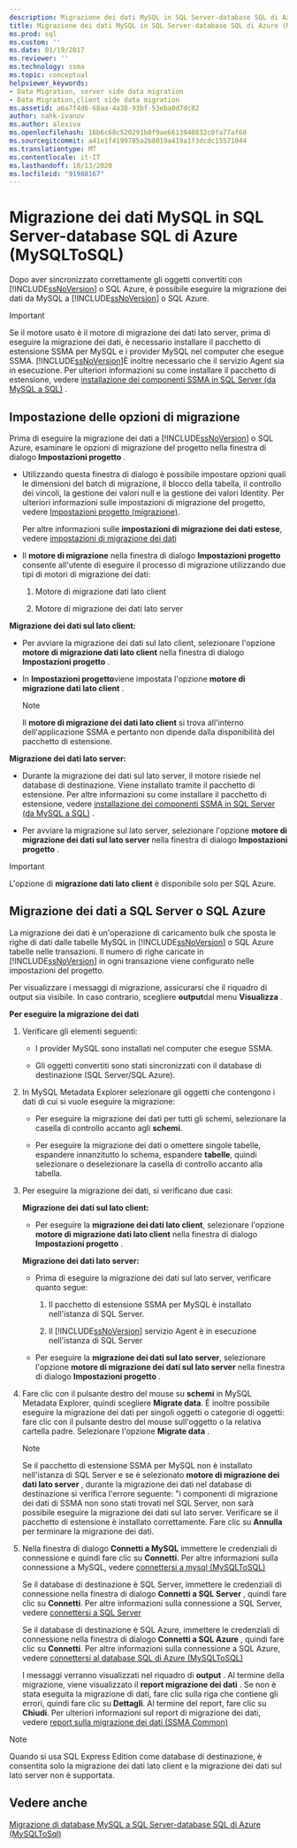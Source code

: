 ```yaml
---
description: Migrazione dei dati MySQL in SQL Server-database SQL di Azure (MySQLToSQL)
title: Migrazione dei dati MySQL in SQL Server-database SQL di Azure (MySQLToSQL) | Microsoft Docs
ms.prod: sql
ms.custom: ''
ms.date: 01/19/2017
ms.reviewer: ''
ms.technology: ssma
ms.topic: conceptual
helpviewer_keywords:
- Data Migration, server side data migration
- Data Migration,client side data migration
ms.assetid: a6a7f4d6-68aa-4a38-93bf-53eba0d7dc82
author: nahk-ivanov
ms.author: alexiva
ms.openlocfilehash: 16b6c68c520291b0f9ae6613940832c0fa77af68
ms.sourcegitcommit: a41e1f4199785a2b8019a419a1f3dcdc15571044
ms.translationtype: MT
ms.contentlocale: it-IT
ms.lasthandoff: 10/13/2020
ms.locfileid: "91988167"
---
```

# <a name="migrating-mysql-data-into-sql-server---azure-sql-database-mysqltosql"></a>Migrazione dei dati MySQL in SQL Server-database SQL di Azure (MySQLToSQL)
Dopo aver sincronizzato correttamente gli oggetti convertiti con [!INCLUDE[ssNoVersion](../../includes/ssnoversion-md.md)] o SQL Azure, è possibile eseguire la migrazione dei dati da MySQL a [!INCLUDE[ssNoVersion](../../includes/ssnoversion-md.md)] o SQL Azure.  
  
> [!IMPORTANT]  
> Se il motore usato è il motore di migrazione dei dati lato server, prima di eseguire la migrazione dei dati, è necessario installare il pacchetto di estensione SSMA per MySQL e i provider MySQL nel computer che esegue SSMA. [!INCLUDE[ssNoVersion](../../includes/ssnoversion-md.md)]È inoltre necessario che il servizio Agent sia in esecuzione. Per ulteriori informazioni su come installare il pacchetto di estensione, vedere [installazione dei componenti SSMA in SQL Server (da MySQL a SQL)](./installing-ssma-components-on-sql-server-mysqltosql.md) .  
  
## <a name="setting-migration-options"></a>Impostazione delle opzioni di migrazione  
Prima di eseguire la migrazione dei dati a [!INCLUDE[ssNoVersion](../../includes/ssnoversion-md.md)] o SQL Azure, esaminare le opzioni di migrazione del progetto nella finestra di dialogo **Impostazioni progetto** .  
  
-   Utilizzando questa finestra di dialogo è possibile impostare opzioni quali le dimensioni del batch di migrazione, il blocco della tabella, il controllo dei vincoli, la gestione dei valori null e la gestione dei valori Identity. Per ulteriori informazioni sulle impostazioni di migrazione del progetto, vedere [Impostazioni progetto (migrazione)](./project-settings-migration-mysqltosql.md).  
  
    Per altre informazioni sulle **impostazioni di migrazione dei dati estese**, vedere [impostazioni di migrazione dei dati](data-migration-settings-mysqltosql.md)  
  
-   Il **motore di migrazione** nella finestra di dialogo **Impostazioni progetto** consente all'utente di eseguire il processo di migrazione utilizzando due tipi di motori di migrazione dei dati:  
  
    1.  Motore di migrazione dati lato client  
  
    2.  Motore di migrazione dei dati lato server  
  
**Migrazione dei dati sul lato client:**  
  
-   Per avviare la migrazione dei dati sul lato client, selezionare l'opzione **motore di migrazione dati lato client** nella finestra di dialogo **Impostazioni progetto** .  
  
-   In **Impostazioni progetto**viene impostata l'opzione **motore di migrazione dati lato client** .  
  
    > [!NOTE]  
    > Il **motore di migrazione dei dati lato client** si trova all'interno dell'applicazione SSMA e pertanto non dipende dalla disponibilità del pacchetto di estensione.  
  
**Migrazione dei dati lato server:**  
  
-   Durante la migrazione dei dati sul lato server, il motore risiede nel database di destinazione. Viene installato tramite il pacchetto di estensione. Per altre informazioni su come installare il pacchetto di estensione, vedere [installazione dei componenti SSMA in SQL Server (da MySQL a SQL)](./installing-ssma-components-on-sql-server-mysqltosql.md) .  
  
-   Per avviare la migrazione sul lato server, selezionare l'opzione **motore di migrazione dei dati sul lato server** nella finestra di dialogo **Impostazioni progetto** .  
  
> [!IMPORTANT]  
> L'opzione di **migrazione dati lato client** è disponibile solo per SQL Azure.  
  
## <a name="migrating-data-to-sql-server-or-sql-azure"></a>Migrazione dei dati a SQL Server o SQL Azure  
La migrazione dei dati è un'operazione di caricamento bulk che sposta le righe di dati dalle tabelle MySQL in [!INCLUDE[ssNoVersion](../../includes/ssnoversion-md.md)] o SQL Azure tabelle nelle transazioni. Il numero di righe caricate in [!INCLUDE[ssNoVersion](../../includes/ssnoversion-md.md)] in ogni transazione viene configurato nelle impostazioni del progetto.  
  
Per visualizzare i messaggi di migrazione, assicurarsi che il riquadro di output sia visibile. In caso contrario, scegliere **output**dal menu **Visualizza** .  
  
**Per eseguire la migrazione dei dati**  
  
1.  Verificare gli elementi seguenti:  
  
    -   I provider MySQL sono installati nel computer che esegue SSMA.  
  
    -   Gli oggetti convertiti sono stati sincronizzati con il database di destinazione (SQL Server/SQL Azure).  
  
2.  In MySQL Metadata Explorer selezionare gli oggetti che contengono i dati di cui si vuole eseguire la migrazione:  
  
    -   Per eseguire la migrazione dei dati per tutti gli schemi, selezionare la casella di controllo accanto agli **schemi**.  
  
    -   Per eseguire la migrazione dei dati o omettere singole tabelle, espandere innanzitutto lo schema, espandere **tabelle**, quindi selezionare o deselezionare la casella di controllo accanto alla tabella.  
  
3.  Per eseguire la migrazione dei dati, si verificano due casi:  
  
    **Migrazione dei dati sul lato client:**  
  
    -   Per eseguire la **migrazione dei dati lato client**, selezionare l'opzione **motore di migrazione dati lato client** nella finestra di dialogo **Impostazioni progetto** .  
  
    **Migrazione dei dati lato server:**  
  
    -   Prima di eseguire la migrazione dei dati sul lato server, verificare quanto segue:  
  
        1.  Il pacchetto di estensione SSMA per MySQL è installato nell'istanza di SQL Server.  
  
        2.  Il [!INCLUDE[ssNoVersion](../../includes/ssnoversion-md.md)] servizio Agent è in esecuzione nell'istanza di SQL Server  
  
    -   Per eseguire la **migrazione dei dati sul lato server**, selezionare l'opzione **motore di migrazione dei dati sul lato server** nella finestra di dialogo **Impostazioni progetto** .  
  
4.  Fare clic con il pulsante destro del mouse su **schemi** in MySQL Metadata Explorer, quindi scegliere **Migrate data**. È inoltre possibile eseguire la migrazione dei dati per singoli oggetti o categorie di oggetti: fare clic con il pulsante destro del mouse sull'oggetto o la relativa cartella padre. Selezionare l'opzione **Migrate data** .  
  
    > [!NOTE]  
    > Se il pacchetto di estensione SSMA per MySQL non è installato nell'istanza di SQL Server e se è selezionato **motore di migrazione dei dati lato server** , durante la migrazione dei dati nel database di destinazione si verifica l'errore seguente: "i componenti di migrazione dei dati di SSMA non sono stati trovati nel SQL Server, non sarà possibile eseguire la migrazione dei dati sul lato server. Verificare se il pacchetto di estensione è installato correttamente. Fare clic su **Annulla** per terminare la migrazione dei dati.  
  
5.  Nella finestra di dialogo **Connetti a MySQL** immettere le credenziali di connessione e quindi fare clic su **Connetti**. Per altre informazioni sulla connessione a MySQL, vedere [connettersi a mysql &#40;MySQLToSQL&#41;](../../ssma/mysql/connect-to-mysql-mysqltosql.md)  
  
    Se il database di destinazione è SQL Server, immettere le credenziali di connessione nella finestra di dialogo **Connetti a SQL Server** , quindi fare clic su **Connetti**. Per altre informazioni sulla connessione a SQL Server, vedere [connettersi a SQL Server](../sybase/connecting-to-sql-server-sybasetosql.md)  
  
    Se il database di destinazione è SQL Azure, immettere le credenziali di connessione nella finestra di dialogo **Connetti a SQL Azure** , quindi fare clic su **Connetti**. Per altre informazioni sulla connessione a SQL Azure, vedere [connettersi al database SQL di Azure &#40;MySQLToSQL&#41;](../../ssma/mysql/connect-to-azure-sql-db-mysqltosql.md)  
  
    I messaggi verranno visualizzati nel riquadro di **output** . Al termine della migrazione, viene visualizzato il **report migrazione dei dati** . Se non è stata eseguita la migrazione di dati, fare clic sulla riga che contiene gli errori, quindi fare clic su **Dettagli**. Al termine del report, fare clic su **Chiudi**. Per ulteriori informazioni sul report di migrazione dei dati, vedere [report sulla migrazione dei dati (SSMA Common)](../sybase/data-migration-report-sybasetosql.md)  
  
> [!NOTE]  
> Quando si usa SQL Express Edition come database di destinazione, è consentita solo la migrazione dei dati lato client e la migrazione dei dati sul lato server non è supportata.  
  
## <a name="see-also"></a>Vedere anche  
[Migrazione di database MySQL a SQL Server-database SQL di Azure &#40;MySQLToSql&#41;](../../ssma/mysql/migrating-mysql-databases-to-sql-server-azure-sql-db-mysqltosql.md)  
